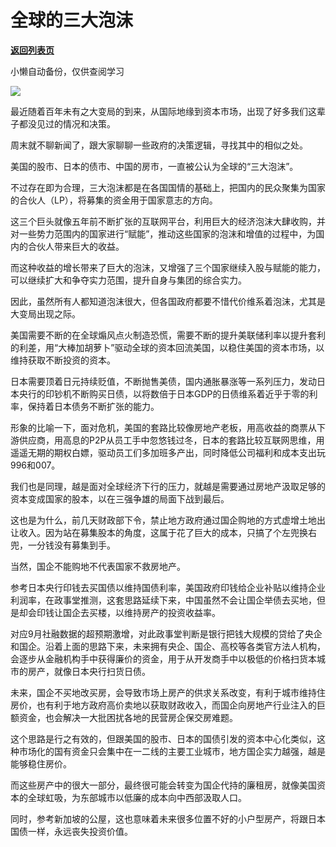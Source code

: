# 全球的三大泡沫

[**返回列表页**](/gzh/政事堂2019)

小懒自动备份，仅供查阅学习

![](https://mmbiz.qpic.cn/mmbiz_jpg/rxhS23yu8cOepv6wqRpAcNP9bLfomtFpablJrDvpBddZlvrb99mStd7mR3xw5ht4y7HWRFDK8aKCmpllymVF2w/640?wx_fmt=jpeg)

最近随着百年未有之大变局的到来，从国际地缘到资本市场，出现了好多我们这辈子都没见过的情况和决策。

周末就不聊新闻了，跟大家聊聊一些政府的决策逻辑，寻找其中的相似之处。  

美国的股市、日本的债市、中国的房市，一直被公认为全球的“三大泡沫”。

不过存在即为合理，三大泡沫都是在各国国情的基础上，把国内的民众聚集为国家的合伙人（LP），将募集的资金用于国家意志的方向。

这三个巨头就像五年前不断扩张的互联网平台，利用巨大的经济泡沫大肆收购，并对一些势力范围内的国家进行“赋能”，推动这些国家的泡沫和增值的过程中，为国内的合伙人带来巨大的收益。

而这种收益的增长带来了巨大的泡沫，又增强了三个国家继续入股与赋能的能力，可以继续扩大和争夺实力范围，提升自身与集团的综合实力。

因此，虽然所有人都知道泡沫很大，但各国政府都要不惜代价维系着泡沫，尤其是大变局出现之际。  

美国需要不断的在全球煽风点火制造恐慌，需要不断的提升美联储利率以提升套利的利差，用“大棒加胡萝卜”驱动全球的资本回流美国，以稳住美国的资本市场，以维持获取不断投资的资本。  

日本需要顶着日元持续贬值，不断抛售美债，国内通胀暴涨等一系列压力，发动日本央行的印钞机不断购买日债，以将数倍于日本GDP的日债维系着近乎于零的利率，保持着日本债务不断扩张的能力。  

形象的比喻一下，面对危机，美国的套路比较像房地产老板，用高收益的商票从下游供应商，用高息的P2P从员工手中忽悠钱过冬，日本的套路比较互联网思维，用遥遥无期的期权白嫖，驱动员工们多加班多产出，同时降低公司福利和成本支出玩996和007。

我们也是同理，越是面对全球经济下行的压力，就越是需要通过房地产汲取足够的资本变成国家的股本，以在三强争雄的局面下战到最后。

这也是为什么，前几天财政部下令，禁止地方政府通过国企购地的方式虚增土地出让收入。因为站在募集股本的角度，这属于花了巨大的成本，只搞了个左兜换右兜，一分钱没有募集到手。

当然，国企不能购地不代表国家不救房地产。  

参考日本央行印钱去买国债以维持国债利率，美国政府印钱给企业补贴以维持企业利润率，在政事堂推测，这套思路延续下来，中国虽然不会让国企举债去买地，但是却会印钱让国企去买楼，以维持房产的投资收益率。

对应9月社融数据的超预期激增，对此政事堂判断是银行把钱大规模的贷给了央企和国企。沿着上面的思路下来，未来拥有央企、国企、高校等各类官方法人机构，会逐步从金融机构手中获得廉价的资金，用于从开发商手中以极低的价格扫货本城市的房产，就像日本央行扫货日债。

未来，国企不买地改买房，会导致市场上房产的供求关系改变，有利于城市维持住房价，也有利于地方政府高价卖地以获取财政收入，而国企向房地产行业注入的巨额资金，也会解决一大批困扰各地的民营房企保交房难题。

这个思路是行之有效的，但跟美国的股市、日本的国债引发的资本中心化类似，这种市场化的国有资金只会集中在一二线的主要工业城市，地方国企实力越强，越是能够稳住房价。

而这些房产中的很大一部分，最终很可能会转变为国企代持的廉租房，就像美国资本的全球虹吸，为东部城市以低廉的成本向中西部汲取人口。

同时，参考新加坡的公屋，这也意味着未来很多位置不好的小户型房产，将跟日本国债一样，永远丧失投资价值。

